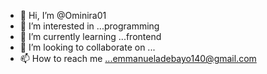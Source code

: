 - 👋 Hi, I’m @Ominira01
- 👀 I’m interested in ...programming
- 🌱 I’m currently learning ...frontend
- 💞️ I’m looking to collaborate on ...
- 📫 How to reach me ...emmanueladebayo140@gmail.com

<!---
Ominira01/Ominira01 is a ✨ special ✨ repository because its `README.md` (this file) appears on your GitHub profile.
You can click the Preview link to take a look at your changes.
--->

